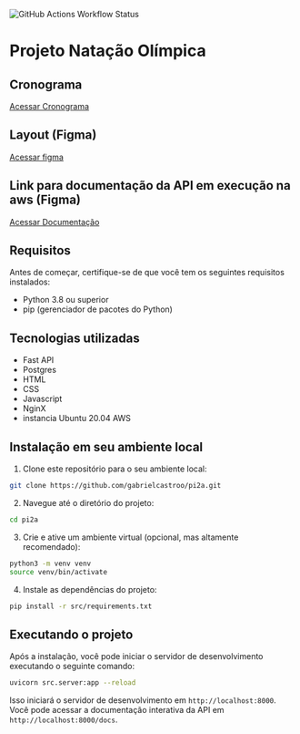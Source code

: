 ![GitHub Actions Workflow Status](https://img.shields.io/github/actions/workflow/status/gabrielcastroo/pi2a/python-publish.yml)

# Projeto Natação Olímpica

## Cronograma

[Acessar Cronograma](https://hungry-clover-71f.notion.site/Cronograma-do-PI-a940a96cfe0f4156ad95f048c1000920)

## Layout (Figma)

[Acessar figma](https://www.figma.com/file/XGms63iHMtclEYLN2IIKhe/Natação-Olímpica?type=design&node-id=0-1&mode=design&t=k2CIAC8w9sMWvsDe-0)

## Link para documentação da API em execução na aws (Figma)

[Acessar Documentação](http://ec2-44-201-200-110.compute-1.amazonaws.com/docs)

## Requisitos

Antes de começar, certifique-se de que você tem os seguintes requisitos instalados:

- Python 3.8 ou superior
- pip (gerenciador de pacotes do Python)

## Tecnologias utilizadas

- Fast API
- Postgres
- HTML
- CSS
- Javascript
- NginX 
- instancia Ubuntu 20.04 AWS

## Instalação em seu ambiente local

1. Clone este repositório para o seu ambiente local:

```bash
git clone https://github.com/gabrielcastroo/pi2a.git
```

2. Navegue até o diretório do projeto:

```bash
cd pi2a
```

3. Crie e ative um ambiente virtual (opcional, mas altamente recomendado):

```bash
python3 -m venv venv
source venv/bin/activate
```

4. Instale as dependências do projeto:

```bash
pip install -r src/requirements.txt
```

## Executando o projeto

Após a instalação, você pode iniciar o servidor de desenvolvimento executando o seguinte comando:

```bash
uvicorn src.server:app --reload
```

Isso iniciará o servidor de desenvolvimento em `http://localhost:8000`. Você pode acessar a documentação interativa da API em `http://localhost:8000/docs`.


